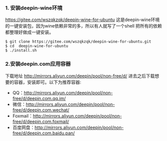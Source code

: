 ### 1. 安装deepin-wine环境

<https://gitee.com/wszqkzqk/deepin-wine-for-ubuntu>
这是deepin-wine环境的一键安装包，因为wine依赖非常的多，所以有人就写了一个shell 把所有的依赖都整理好做成一键安装。

```shell
$ git clone https://gitee.com/wszqkzqk/deepin-wine-for-ubuntu.git
$ cd  deepin-wine-for-ubuntu 
$ ./install.sh
```



### 2.安装deepin.com应用容器

下载地址 <http://mirrors.aliyun.com/deepin/pool/non-free/d/>
进去之后下载想要的容器，安装即可。以下为推荐容器:

- QQ：<http://mirrors.aliyun.com/deepin/pool/non-free/d/deepin.com.qq.im/>
- 微信：<http://mirrors.aliyun.com/deepin/pool/non-free/d/deepin.com.wechat/>
- Foxmail：<http://mirrors.aliyun.com/deepin/pool/non-free/d/deepin.com.foxmail/>
- 百度网盘：<http://mirrors.aliyun.com/deepin/pool/non-free/d/deepin.com.baidu.pan/>